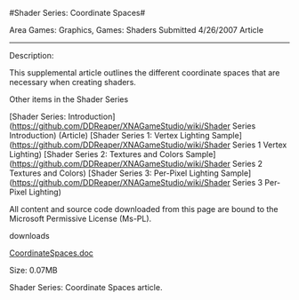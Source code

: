 #Shader Series: Coordinate Spaces#

Area
Games: Graphics, Games: Shaders
Submitted
4/26/2007
Article

---

Description:

This supplemental article outlines the different coordinate spaces that are necessary when creating shaders.

Other items in the Shader Series

[Shader Series: Introduction](https://github.com/DDReaper/XNAGameStudio/wiki/Shader Series Introduction) (Article)
[Shader Series 1: Vertex Lighting Sample](https://github.com/DDReaper/XNAGameStudio/wiki/Shader Series 1 Vertex Lighting)
[Shader Series 2: Textures and Colors Sample](https://github.com/DDReaper/XNAGameStudio/wiki/Shader Series 2 Textures and Colors)
[Shader Series 3: Per-Pixel Lighting Sample](https://github.com/DDReaper/XNAGameStudio/wiki/Shader Series 3 Per-Pixel Lighting)


All content and source code downloaded from this page are bound to the Microsoft Permissive License (Ms-PL).

downloads

[CoordinateSpaces.doc](https://github.com/DDReaper/XNAGameStudio/blob/master/Documents/CoordinateSpaces.docx?raw=true)

Size: 0.07MB

Shader Series: Coordinate Spaces article. 